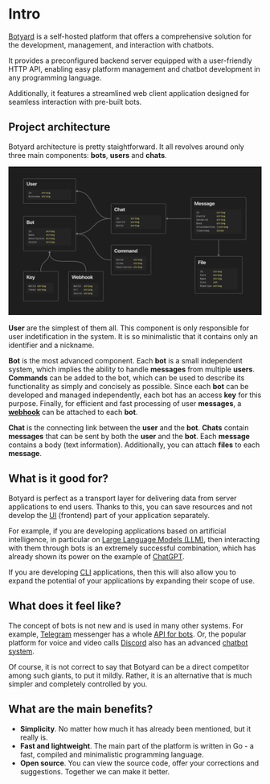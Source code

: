 # Intro

[Botyard](https://github.com/cheatsnake/botyard) is a self-hosted platform that offers a comprehensive solution for the development, management, and interaction with chatbots.

It provides a preconfigured backend server equipped with a user-friendly HTTP API, enabling easy platform management and chatbot development in any programming language.

Additionally, it features a streamlined web client application designed for seamless interaction with pre-built bots.

## Project architecture

Botyard architecture is pretty staightforward. It all revolves around only three main components: **bots**, **users** and **chats**.

<img src="./images/arch.png" alt="architecture">

**User** are the simplest of them all. This component is only responsible for user indetification in the system. It is so minimalistic that it contains only an identifier and a nickname.

**Bot** is the most advanced component. Each **bot** is a small independent system, which implies the ability to handle **messages** from multiple **users**. **Commands** can be added to the bot, which can be used to describe its functionality as simply and concisely as possible. Since each **bot** can be developed and managed independently, each bot has an access **key** for this purpose. Finally, for efficient and fast processing of user **messages**, a [**webhook**](https://en.wikipedia.org/wiki/Webhook) can be attached to each **bot**.

**Chat** is the connecting link between the **user** and the **bot**. **Chats** contain **messages** that can be sent by both the **user** and the **bot**. Each **message** contains a body (text information). Additionally, you can attach **files** to each **message**.

## What is it good for?

Botyard is perfect as a transport layer for delivering data from server applications to end users. Thanks to this, you can save resources and not develop the [UI](https://en.wikipedia.org/wiki/User_interface) (frontend) part of your application separately.

For example, if you are developing applications based on artificial intelligence, in particular on [Large Language Models (LLM)](https://en.wikipedia.org/wiki/Large_language_model), then interacting with them through bots is an extremely successful combination, which has already shown its power on the example of [ChatGPT](https://en.wikipedia.org/wiki/ChatGPT).

If you are developing [CLI](https://en.wikipedia.org/wiki/Command-line_interface) applications, then this will also allow you to expand the potential of your applications by expanding their scope of use.

## What does it feel like?

The concept of bots is not new and is used in many other systems. For example, [Telegram](<https://en.wikipedia.org/wiki/Telegram_(software)>) messenger has a whole [API for bots](<https://en.wikipedia.org/wiki/Telegram_(software)#Bots>). Or, the popular platform for voice and video calls [Discord](https://en.wikipedia.org/wiki/Discord) also has an advanced [chatbot system](https://en.wikipedia.org/wiki/Discord#Developer_tools_and_bots).

Of course, it is not correct to say that Botyard can be a direct competitor among such giants, to put it mildly. Rather, it is an alternative that is much simpler and completely controlled by you.

## What are the main benefits?

-   **Simplicity**. No matter how much it has already been mentioned, but it really is.
-   **Fast and lightweight**. The main part of the platform is written in Go - a fast, compiled and minimalistic programming language.
-   **Open source**. You can view the source code, offer your corrections and suggestions. Together we can make it better.
